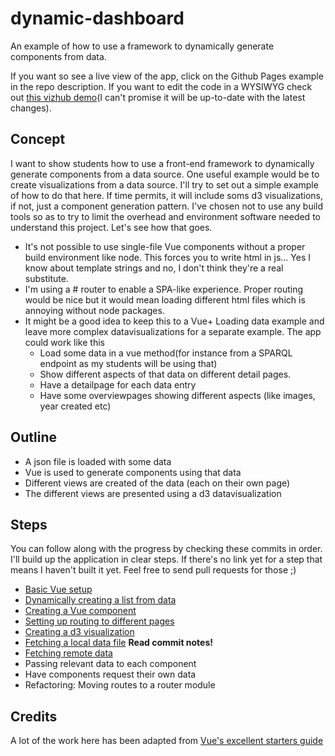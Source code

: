 # dynamic-dashboard
An example of how to use a framework to dynamically generate components from data.

If you want so see a live view of the app, click on the Github Pages example in the repo description. If you want to edit the code in a WYSIWYG check out [this vizhub demo](https://beta.vizhub.com/Razpudding/dcffa6b746ac4d1c8207aab5497ae57c)(I can't promise it will be up-to-date with the latest changes).

## Concept
I want to show students how to use a front-end framework to dynamically generate components from a data source. One useful example would be to create visualizations from a data source.
I'll try to set out a simple example of how to do that here. If time permits, it will include soms d3 visualizations, if not, just a component generation pattern.
I've chosen not to use any build tools so as to try to limit the overhead and environment software needed to understand this project. Let's see how that goes.

- It's not possible to use single-file Vue components without a proper build environment like node. This forces you to write html in js... Yes I know about template strings and no, I don't think they're a real substitute. 
- I'm using a # router to enable a SPA-like experience. Proper routing would be nice but it would mean loading different html files which is annoying without node packages.
- It might be a good idea to keep this to a Vue+ Loading data example and leave more complex datavisualizations for a separate example. The app could work like this
    + Load some data in a vue method(for instance from a SPARQL endpoint as my students will be using that)
    + Show different aspects of that data on different detail pages.
    + Have a detailpage for each data entry
    + Have some overviewpages showing different aspects (like images, year created etc)

## Outline
- A json file is loaded with some data
- Vue is used to generate components using that data
- Different views are created of the data (each on their own page)
- The different views are presented using a d3 datavisualization

## Steps
You can follow along with the progress by checking these commits in order. I'll build up the application in clear steps.
If there's no link yet for a step that means I haven't built it yet. Feel free to send pull requests for those ;)
* [Basic Vue setup](https://github.com/Razpudding/dynamic-dashboard/commit/ff6228865af1291be026341dbdbe260ed0ffddb7)
* [Dynamically creating a list from data](https://github.com/Razpudding/dynamic-dashboard/commit/efcccbe4eb6b1b7af1bc87e4771c6e2aefc18573)
* [Creating a Vue component](https://github.com/Razpudding/dynamic-dashboard/commit/1e62c3d470bf7e4f1d344c1c0690a02e9aed9802)
* [Setting up routing to different pages](https://github.com/Razpudding/dynamic-dashboard/commit/ae56ae5a6662dced2646d8f627244ee618d498b8)
* [Creating a d3 visualization](https://github.com/Razpudding/dynamic-dashboard/commit/b1949e264b36605d3236de7a492f4f9ae7a8b7ad)
* [Fetching a local data file](https://github.com/Razpudding/dynamic-dashboard/commit/88056dc7df903c8002a46c5bef021ff863beb63d) **Read commit notes!**
* [Fetching remote data](https://github.com/Razpudding/dynamic-dashboard/commit/df253364ba9b9c77eef6e34c975b3c8b6077e0d5)
* Passing relevant data to each component
* Have components request their own data
* Refactoring: Moving routes to a router module

## Credits
A lot of the work here has been adapted from [Vue's excellent starters guide](https://vuejs.org/v2/guide)